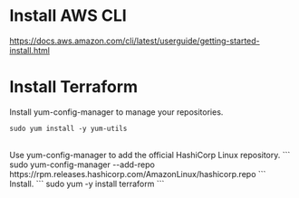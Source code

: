 # Install AWS CLI 

https://docs.aws.amazon.com/cli/latest/userguide/getting-started-install.html


# Install Terraform

Install yum-config-manager to manage your repositories.
```
sudo yum install -y yum-utils
```
<br />
Use yum-config-manager to add the official HashiCorp Linux repository.
```
sudo yum-config-manager --add-repo https://rpm.releases.hashicorp.com/AmazonLinux/hashicorp.repo
```
<br />
Install.
```
sudo yum -y install terraform
```